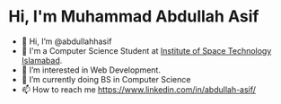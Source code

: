 # Hi, I'm Muhammad Abdullah Asif

- 👋 Hi, I’m @abdullahhasif
- 🏫 I'm a Computer Science Student at [Institute of Space Technology Islamabad](https://ist.edu.pk/).
- 👀 I’m interested in Web Development.
- 🌱 I’m currently doing BS in Computer Science
- 📫 How to reach me https://www.linkedin.com/in/abdullah-asif/
